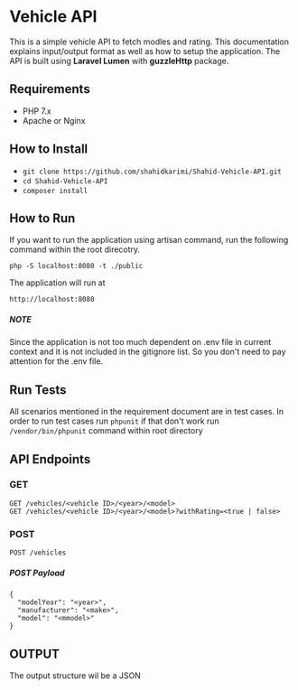 # Vehicle API
This is a simple vehicle API to fetch modles and rating. This documentation explains input/output format as well as how to setup the application.
The API is built using **Laravel Lumen** with **guzzleHttp** package.

## Requirements
 * PHP 7.x
 * Apache or Nginx 
## How to Install
* `git clone https://github.com/shahidkarimi/Shahid-Vehicle-API.git`
* `cd Shahid-Vehicle-API`
* `composer install`

## How to Run
If you want to run the application using artisan command, run the following command within the root direcotry.

``
php -S localhost:8080 -t ./public
``

The application will run at 

`http://localhost:8080`

##### NOTE
 Since the application is not too much dependent on .env file in current context and it is not  included in the gitignore list. So you don't need to pay attention for the .env file.

## Run Tests
All scenarios mentioned in the requirement document are in test cases. In order to run test cases run `phpunit` if that don't work run `/vendor/bin/phpunit` command within root directory

## API Endpoints
### GET
    GET /vehicles/<vehicle ID>/<year>/<model>
    GET /vehicles/<vehicle ID>/<year>/<model>?withRating=<true | false>
### POST

    POST /vehicles
##### POST Payload

    {
      "modelYear": "<year>",
      "manufacturer": "<make>",
      "model": "<mmodel>"
    }
## OUTPUT
The output structure wil be a JSON